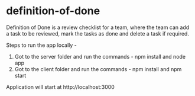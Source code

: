 # definition-of-done

Definition of Done is a review checklist for a team, where the team can add a task to be reviewed, mark the tasks as done and delete a task if required.

Steps to run the app locally - 
1) Got to the server folder and run the commands - npm install and node app
2) Got to the client folder and run the commands - npm install and npm start

Application will start at http://localhost:3000
